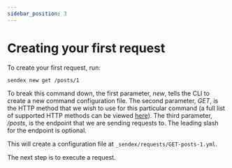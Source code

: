```yaml
---
sidebar_position: 3
---
```


# Creating your first request

To create your first request, run:

```
sendex new get /posts/1
```

To break this command down, the first parameter, _new_, tells the CLI to create a new command configuration file. The second parameter, _GET_, is the HTTP method that we wish to use for this particular command (a full list of supported HTTP methods can be viewed [here](https://www.sendexapi.com/docs/new-request)). The third parameter, _/posts_, is the endpoint that we are sending requests to. The leading slash for the endpoint is optional.

This will create a configuration file at `_sendex/requests/GET-posts-1.yml`.

The next step is to execute a request.